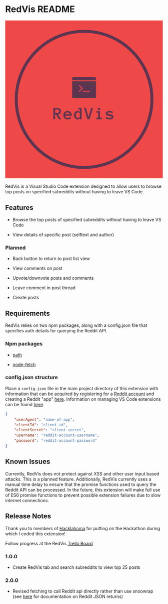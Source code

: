 # RedVis README

![RedVis](/static/RedVis.png?raw=true "RedVis")

RedVis is a Visual Studio Code extension designed to allow users to browse top posts on specified subreddits without having to leave VS Code.

## Features

* Browse the top posts of specified subreddits without having to leave VS Code

* View details of specific post (selftext and author)

### Planned

* Back button to return to post list view

* View comments on post

* Upvote/downvote posts and comments

* Leave comment in post thread

* Create posts

## Requirements

RedVis relies on two npm packages, along with a config.json file that specifies auth details for querying the Reddit API.

### Npm packages

* <a href="https://www.npmjs.com/package/path" target="_blank">path</a>

* <a href="https://www.npmjs.com/package/node-fetch" target="_blank">node-fetch</a>

### config.json structure

Place a `config.json` file in the main project directory of this extension with information that can be acquired by registering for a <a href="https://www.reddit.com/register/" target="_blank">Reddit account</a> and creating a Reddit "app" <a href="https://ssl.reddit.com/prefs/apps/" target="_blank">here</a>. Information on managing VS Code extensions can be found <a href="https://code.visualstudio.com/docs/editor/extension-gallery#_configuring-extensions" target="_blank">here</a>.

```json
{
    "userAgent": "name-of-app",
    "clientId": "client-id",
    "clientSecret": "client-secret",
    "username": "reddit-account-username",
    "password": "reddit-account-password"
}
```

## Known Issues

Currently, RedVis does not protect against XSS and other user input based attacks. This is a planned feature. Additionally, RedVis currently uses a manual time delay to ensure that the promise functions used to query the Reddit API can be processed. In the future, this extension will make full use of ES6 promise functions to prevent possible extension failures due to slow internet connections.

## Release Notes

Thank you to members of <a href="https://hacklahoma.org" target="_blank">Hacklahoma</a> for putting on the Hackathon during which I coded this extension!

Follow progress at the RedVis [Trello Board](https://trello.com/b/pRauyhpj/redvis)

### 1.0.0

* Create RedVis tab and search subreddits to view top 25 posts

### 2.0.0

* Revised fetching to call Reddit api directly rather than use snoowrap (see [here](https://github.com/reddit-archive/reddit/wiki/JSON) for documentation on Reddit JSON returns)
